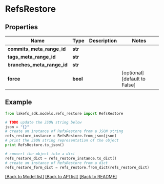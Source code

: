 # RefsRestore


## Properties

Name | Type | Description | Notes
------------ | ------------- | ------------- | -------------
**commits_meta_range_id** | **str** |  | 
**tags_meta_range_id** | **str** |  | 
**branches_meta_range_id** | **str** |  | 
**force** | **bool** |  | [optional] [default to False]

## Example

```python
from lakefs_sdk.models.refs_restore import RefsRestore

# TODO update the JSON string below
json = "{}"
# create an instance of RefsRestore from a JSON string
refs_restore_instance = RefsRestore.from_json(json)
# print the JSON string representation of the object
print RefsRestore.to_json()

# convert the object into a dict
refs_restore_dict = refs_restore_instance.to_dict()
# create an instance of RefsRestore from a dict
refs_restore_form_dict = refs_restore.from_dict(refs_restore_dict)
```
[[Back to Model list]](../README.md#documentation-for-models) [[Back to API list]](../README.md#documentation-for-api-endpoints) [[Back to README]](../README.md)


